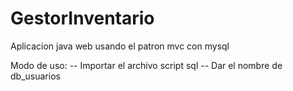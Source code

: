 # GestorInventario
Aplicacion java web usando el patron mvc con mysql

Modo de uso:
-- Importar el archivo script sql
-- Dar el nombre de db_usuarios
